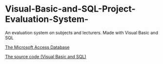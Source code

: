 # Visual-Basic-and-SQL-Project-Evaluation-System-
An evaluation system on subjects and lecturers. Made with Visual Basic and SQL

<a href = "https://github.com/misakimichiba/Visual-Basic-and-SQL-Project-Evaluation-System-/blob/master/Database%20File%20for%20SQL.accdb">The Microsoft Access Database</a>

<a href = "https://github.com/misakimichiba/Visual-Basic-and-SQL-Project-Evaluation-System-/blob/master/VB%20and%20SQL%20(Visual%20Basic%20Files).zip">The source code (Visual Basic and SQL)</a>
